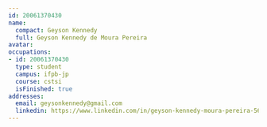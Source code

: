 ```yaml
---
id: 20061370430
name:
  compact: Geyson Kennedy
  full: Geyson Kennedy de Moura Pereira
avatar:
occupations:
- id: 20061370430
  type: student
  campus: ifpb-jp
  course: cstsi
  isFinished: true
addresses:
  email: geysonkennedy@gmail.com
  linkedin: https://www.linkedin.com/in/geyson-kennedy-moura-pereira-565b0525/
---
```

